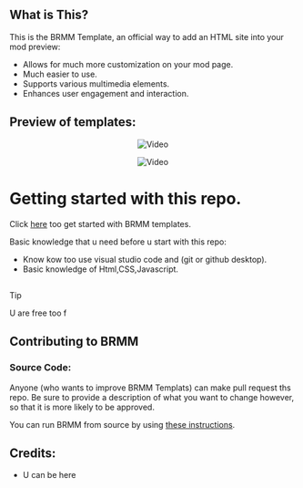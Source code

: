 ## What is This?

This is the BRMM Template, an official way to add an HTML site into your mod preview:

- Allows for much more customization on your mod page.
- Much easier to use.
- Supports various multimedia elements.
- Enhances user engagement and interaction.

## Preview of templates:

<p align="center">
     <img src="https://img.youtube.com/vi/N1n8hyOlo_k/maxresdefault.jpg" alt="Video">
</p>

<p align="center">
     <img src="https://img.youtube.com/vi/a4IIA1PuZEg/maxresdefault.jpg" alt="Video">
</p>

# Getting started with this repo.

Click [here](https://github.com/anonymous-editor/BRMM/blob/main/Documentation/SOURCECODE.md) too get started with BRMM templates.

 
Basic knowledge that u need before u start with this repo:

- Know kow too use visual studio code and (git or github desktop).
- Basic knowledge of Html,CSS,Javascript.

##


> [!TIP]
> U are free too f


## Contributing to BRMM

### Source Code:

Anyone (who wants to improve BRMM Templats) can make pull request ths repo. Be sure to provide a description of what you want to change however, so that it is more likely to be approved.

You can run BRMM from source by using [these instructions](https://github.com/anonymous-editor/BRMM/blob/main/Documentation/SOURCECODE.md).

## Credits:
- U can be here
